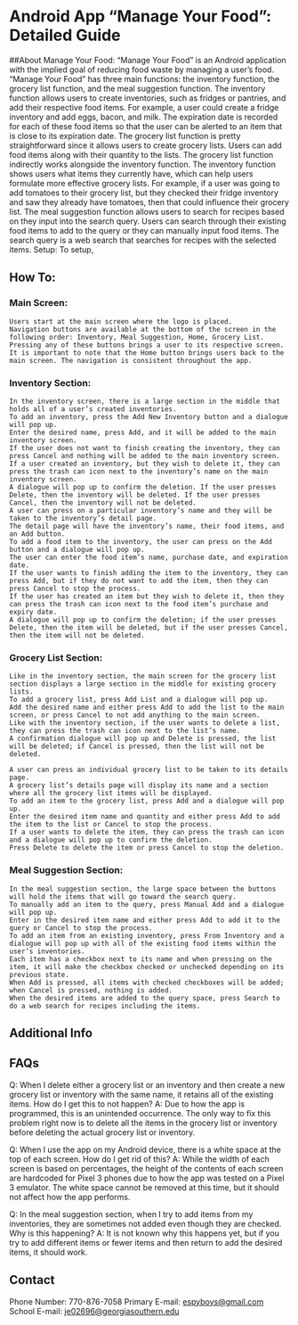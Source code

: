 # Android App “Manage Your Food”: Detailed Guide
##About Manage Your Food:
“Manage Your Food” is an Android application with the implied goal of reducing food waste by managing a user’s food.
“Manage Your Food” has three main functions: the inventory function, the grocery list function, and the meal suggestion function. 
The inventory function allows users to create inventories, such as fridges or pantries, and add their respective food items.
For example, a user could create a fridge inventory and add eggs, bacon, and milk. 
The expiration date is recorded for each of these food items so that the user can be alerted to an item that is close to its expiration date.
The grocery list function is pretty straightforward since it allows users to create grocery lists. 
Users can add food items along with their quantity to the lists. 
The grocery list function indirectly works alongside the inventory function. 
The inventory function shows users what items they currently have, which can help users formulate more effective grocery lists.
For example, if a user was going to add tomatoes to their grocery list, but they checked their fridge inventory and saw they already have tomatoes, then that could influence their grocery list.
The meal suggestion function allows users to search for recipes based on they input into the search query.
Users can search through their existing food items to add to the query or they can manually input food items. 
The search query is a web search that searches for recipes with the selected items.
Setup:
To setup, 
## How To:
### Main Screen:
	Users start at the main screen where the logo is placed. 
	Navigation buttons are available at the bottom of the screen in the following order: Inventory, Meal Suggestion, Home, Grocery List. 
	Pressing any of these buttons brings a user to its respective screen.
	It is important to note that the Home button brings users back to the main screen. The navigation is consistent throughout the app.
### Inventory Section:
	In the inventory screen, there is a large section in the middle that holds all of a user’s created inventories.
	To add an inventory, press the Add New Inventory button and a dialogue will pop up. 
	Enter the desired name, press Add, and it will be added to the main inventory screen.
	If the user does not want to finish creating the inventory, they can press Cancel and nothing will be added to the main inventory screen.
	If a user created an inventory, but they wish to delete it, they can press the trash can icon next to the inventory’s name on the main inventory screen.
	A dialogue will pop up to confirm the deletion. If the user presses Delete, then the inventory will be deleted. If the user presses Cancel, then the inventory will not be deleted.
	A user can press on a particular inventory’s name and they will be taken to the inventory’s detail page. 
	The detail page will have the inventory’s name, their food items, and an Add button. 
	To add a food item to the inventory, the user can press on the Add button and a dialogue will pop up. 
	The user can enter the food item’s name, purchase date, and expiration date. 
	If the user wants to finish adding the item to the inventory, they can press Add, but if they do not want to add the item, then they can press Cancel to stop the process.
	If the user has created an item but they wish to delete it, then they can press the trash can icon next to the food item’s purchase and expiry date. 
	A dialogue will pop up to confirm the deletion; if the user presses Delete, then the item will be deleted, but if the user presses Cancel, then the item will not be deleted.
### Grocery List Section:
	Like in the inventory section, the main screen for the grocery list section displays a large section in the middle for existing grocery lists. 
	To add a grocery list, press Add List and a dialogue will pop up. 
	Add the desired name and either press Add to add the list to the main screen, or press Cancel to not add anything to the main screen.
	Like with the inventory section, if the user wants to delete a list, they can press the trash can icon next to the list’s name.
	A confirmation dialogue will pop up and Delete is pressed, the list will be deleted; if Cancel is pressed, then the list will not be deleted.
	
	A user can press an individual grocery list to be taken to its details page. 
	A grocery list’s details page will display its name and a section where all the grocery list items will be displayed. 
	To add an item to the grocery list, press Add and a dialogue will pop up. 
	Enter the desired item name and quantity and either press Add to add the item to the list or Cancel to stop the process. 
	If a user wants to delete the item, they can press the trash can icon and a dialogue will pop up to confirm the deletion. 
	Press Delete to delete the item or press Cancel to stop the deletion.
### Meal Suggestion Section:
	In the meal suggestion section, the large space between the buttons will hold the items that will go toward the search query. 
	To manually add an item to the query, press Manual Add and a dialogue will pop up. 
	Enter in the desired item name and either press Add to add it to the query or Cancel to stop the process.
	To add an item from an existing inventory, press From Inventory and a dialogue will pop up with all of the existing food items within the user’s inventories. 
	Each item has a checkbox next to its name and when pressing on the item, it will make the checkbox checked or unchecked depending on its previous state.
	When Add is pressed, all items with checked checkboxes will be added; when Cancel is pressed, nothing is added.
	When the desired items are added to the query space, press Search to do a web search for recipes including the items. 
## Additional Info
## FAQs
Q: When I delete either a grocery list or an inventory and then create a new grocery list or inventory with the same name, it retains all of the existing items. How do I get this to not happen?
A: Due to how the app is programmed, this is an unintended occurrence. The only way to fix this problem right now is to delete all the items in the grocery list or inventory before deleting the actual grocery list or inventory.

Q: When I use the app on my Android device, there is a white space at the top of each screen. How do I get rid of this?
A: While the width of each screen is based on percentages, the height of the contents of each screen are hardcoded for Pixel 3 phones due to how the app was tested on a Pixel 3 emulator. The white space cannot be removed at this time, but it should not affect how the app performs.

Q: In the meal suggestion section, when I try to add items from my inventories, they are sometimes not added even though they are checked. Why is this happening?
A: It is not known why this happens yet, but if you try to add different items or fewer items and then return to add the desired items, it should work.
## Contact
Phone Number: 770-876-7058
Primary E-mail: espyboys@gmail.com
School E-mail: je02696@georgiasouthern.edu 

